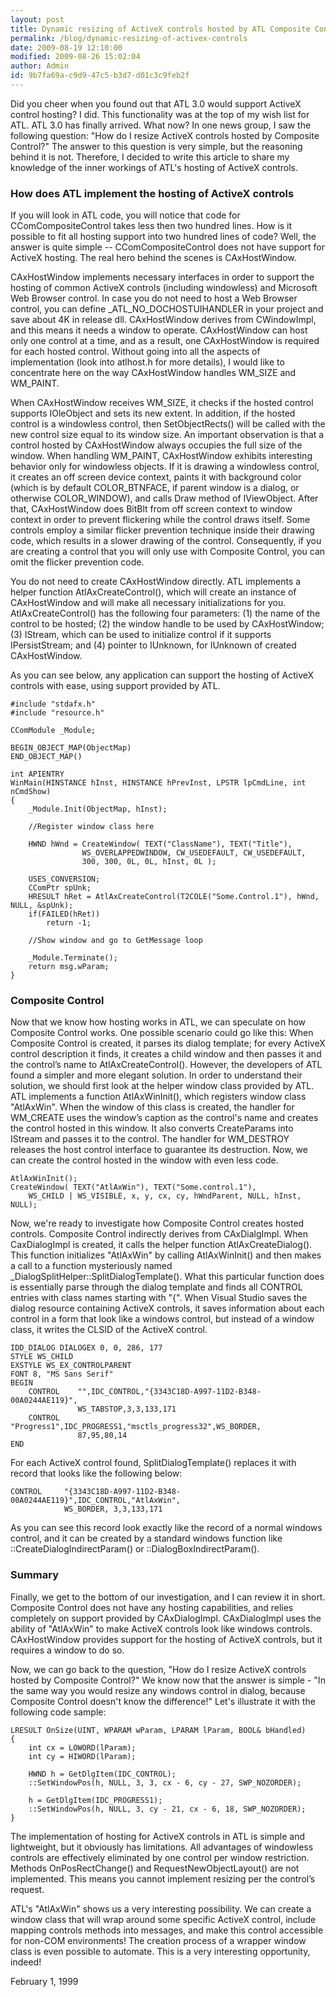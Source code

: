 ```yaml
---
layout: post
title: Dynamic resizing of ActiveX controls hosted by ATL Composite Control
permalink: /blog/dynamic-resizing-of-activex-controls
date: 2009-08-19 12:10:00
modified: 2009-08-26 15:02:04
author: Admin
id: 9b7fa69a-c9d9-47c5-b3d7-d01c3c9feb2f
---
```


Did you cheer when you found out that ATL 3.0 would support ActiveX control hosting?
I did. This functionality was at the top of my wish list for ATL. ATL 3.0 has finally
arrived. What now? In one news group, I saw the following question: "How do I resize
ActiveX controls hosted by Composite Control?" The answer to this question is very
simple, but the reasoning behind it is not. Therefore, I decided to write this
article to share my knowledge of the inner workings of ATL's hosting of
ActiveX controls.

### How does ATL implement the hosting of ActiveX controls

If you will look in ATL code, you will notice that code for CComCompositeControl
takes less then two hundred lines. How is it possible to fit all hosting support
into two hundred lines of code? Well, the answer is quite simple -- 
CComCompositeControl does not have support for ActiveX hosting. The real hero behind
the scenes is CAxHostWindow.

CAxHostWindow implements necessary interfaces in order to support the hosting of
common ActiveX controls (including windowless) and Microsoft Web Browser control.
In case you do not need to host a Web Browser control, you can define
_ATL_NO_DOCHOSTUIHANDLER in your project and save about 4K in release dll.
CAxHostWindow derives from CWindowImpl, and this means it needs a window to operate.
CAxHostWindow can host only one control at a time, and as a result, one CAxHostWindow
is required for each hosted control. Without going into all the aspects of
implementation (look into atlhost.h for more details), I would like to concentrate
here on the way CAxHostWindow handles WM_SIZE and WM_PAINT.

When CAxHostWindow receives WM_SIZE, it checks if the hosted control supports
IOleObject and sets its new extent. In addition, if the hosted control is a
windowless control, then SetObjectRects() will be called with the new control size
equal to its window size. An important observation is that a control hosted by
CAxHostWindow always occupies the full size of the window. When handling WM_PAINT,
CAxHostWindow exhibits interesting behavior only for windowless objects. If it is
drawing a windowless control, it creates an off screen device context, paints it
with background color (which is by default COLOR_BTNFACE, if parent window is a
dialog, or otherwise COLOR_WINDOW), and calls Draw method of IViewObject. After
that, CAxHostWindow does BitBlt from off screen context to window context in order 
to prevent flickering while the control draws itself. Some controls employ a similar
flicker prevention technique inside their drawing code, which results in a slower
drawing of the control. Consequently, if you are creating a control that you will
only use with Composite Control, you can omit the flicker prevention code.

You do not need to create CAxHostWindow directly. ATL implements a helper function
AtlAxCreateControl(), which will create an instance of CAxHostWindow and will make
all necessary initializations for you. AtlAxCreateControl() has the following four
parameters: (1) the name of the control to be hosted; (2) the window handle to be
used by CAxHostWindow; (3) IStream, which can be used to initialize control if it
supports IPersistStream; and (4) pointer to IUnknown, for IUnknown of created
CAxHostWindow.

As you can see below, any application can support the hosting of ActiveX controls
with ease, using support provided by ATL.

    #include "stdafx.h"
    #include "resource.h"

    CComModule _Module;

    BEGIN_OBJECT_MAP(ObjectMap)
    END_OBJECT_MAP()

    int APIENTRY 
    WinMain(HINSTANCE hInst, HINSTANCE hPrevInst, LPSTR lpCmdLine, int nCmdShow)
    {
        _Module.Init(ObjectMap, hInst);

        //Register window class here

        HWND hWnd = CreateWindow( TEXT("ClassName"), TEXT("Title"),
                    WS_OVERLAPPEDWINDOW, CW_USEDEFAULT, CW_USEDEFAULT,
                    300, 300, 0L, 0L, hInst, 0L );

        USES_CONVERSION;
        CComPtr spUnk;
        HRESULT hRet = AtlAxCreateControl(T2COLE("Some.Control.1"), hWnd, NULL, &spUnk);
        if(FAILED(hRet))
            return -1;

        //Show window and go to GetMessage loop

        _Module.Terminate();
        return msg.wParam;
    }
	
### Composite Control

Now that we know how hosting works in ATL, we can speculate on how Composite Control
works. One possible scenario could go like this: When Composite Control is created,
it parses its dialog template; for every ActiveX control description it finds, it
creates a child window and then passes it and the control&rsquo;s name to
AtlAxCreateControl(). However, the developers of ATL found a simpler and more 
elegant solution. In order to understand their solution, we should first look at
the helper window class provided by ATL. ATL implements a function AtlAxWinInit(),
which registers window class "AtlAxWin". When the window of this class is created,
the handler for WM_CREATE uses the window&rsquo;s caption as the control's name and
creates the control hosted in this window. It also converts CreateParams into IStream
and passes it to the control. The handler for WM_DESTROY releases the host control 
interface to guarantee its destruction. Now, we can create the control hosted in the
window with even less code.

    AtlAxWinInit();
    CreateWindow( TEXT("AtlAxWin"), TEXT("Some.control.1"),
        WS_CHILD | WS_VISIBLE, x, y, cx, cy, hWndParent, NULL, hInst, NULL);
		
Now, we're ready to investigate how Composite Control creates hosted controls.
Composite Control indirectly derives from CAxDialgImpl. When CaxDialogImpl is
created, it calls the helper function AtlAxCreateDialog(). This function initializes
"AtlAxWin" by calling AtlAxWinInit() and then makes a call to a function mysteriously
named _DialogSplitHelper::SplitDialogTemplate(). What this particular function does
is essentially parse through the dialog template and finds all CONTROL entries with
class names starting with "{". When Visual Studio saves the dialog resource
containing ActiveX controls, it saves information about each control in a form that
look like a windows control, but instead of a window class, it writes the CLSID of
the ActiveX control.

    IDD_DIALOG DIALOGEX 0, 0, 286, 177
    STYLE WS_CHILD
    EXSTYLE WS_EX_CONTROLPARENT
    FONT 8, "MS Sans Serif"
    BEGIN
        CONTROL    "",IDC_CONTROL,"{3343C18D-A997-11D2-B348-00A0244AE119}",
                   WS_TABSTOP,3,3,133,171
        CONTROL    "Progress1",IDC_PROGRESS1,"msctls_progress32",WS_BORDER,
                   87,95,80,14
    END

For each ActiveX control found, SplitDialogTemplate() replaces it with record that
looks like the following below:

    CONTROL     "{3343C18D-A997-11D2-B348-00A0244AE119}",IDC_CONTROL,"AtlAxWin",
                WS_BORDER, 3,3,133,171
            
As you can see this record look exactly like the record of a normal windows control,
and it can be created by a standard windows function like
::CreateDialogIndirectParam() or ::DialogBoxIndirectParam().

### Summary

Finally, we get to the bottom of our investigation, and I can review it in short. 
Composite Control does not have any hosting capabilities, and relies completely on
support provided by CAxDialogImpl. CAxDialogImpl uses the ability of "AtlAxWin" to 
make ActiveX controls look like windows controls. CAxHostWindow provides support for
the hosting of ActiveX controls, but it requires a window to do so.

Now, we can go back to the question, "How do I resize ActiveX controls hosted by
Composite Control?" We know now that the answer is simple - "In the same way
you would resize any windows control in dialog, because Composite Control doesn't
know the difference!" Let's illustrate it with the following code sample:

    LRESULT OnSize(UINT, WPARAM wParam, LPARAM lParam, BOOL& bHandled)
    {
        int cx = LOWORD(lParam);
        int cy = HIWORD(lParam);
        
        HWND h = GetDlgItem(IDC_CONTROL);
        ::SetWindowPos(h, NULL, 3, 3, cx - 6, cy - 27, SWP_NOZORDER);

        h = GetDlgItem(IDC_PROGRESS1);
        ::SetWindowPos(h, NULL, 3, cy - 21, cx - 6, 18, SWP_NOZORDER);
    }

The implementation of hosting for ActiveX controls in ATL is simple and lightweight,
but it obviously has limitations. All advantages of windowless controls are
effectively eliminated by one control per window restriction. Methods
OnPosRectChange() and RequestNewObjectLayout() are not implemented. This means you
cannot implement resizing per the control&rsquo;s request.

ATL's "AtlAxWin" shows us a very interesting possibility. We can create a window 
class that will wrap around some specific ActiveX control, include mapping controls
methods into messages, and make this control accessible for non-COM environments!
The creation process of a wrapper window class is even possible to automate. This 
is a very interesting opportunity, indeed!

February 1, 1999
